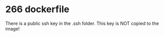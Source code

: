 # 266 dockerfile

There is a public ssh key in the .ssh folder. This key is NOT copied to the image!
